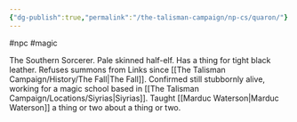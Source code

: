 ```yaml
---
{"dg-publish":true,"permalink":"/the-talisman-campaign/np-cs/quaron/"}
---
```


#npc #magic 

The Southern Sorcerer. Pale skinned half-elf. Has a thing for tight black leather. Refuses summons from Links since [[The Talisman Campaign/History/The Fall\|The Fall]]. Confirmed still stubbornly alive, working for a magic school based in [[The Talisman Campaign/Locations/Siyrias\|Siyrias]]. Taught [[Marduc Waterson\|Marduc Waterson]] a thing or two about a thing or two.